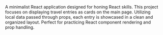 A minimalist React application designed for honing React skills. This project focuses on displaying travel entries as cards on the main page. Utilizing local data passed through props, each entry is showcased in a clean and organized layout. Perfect for practicing React component rendering and prop handling.
